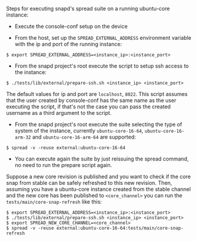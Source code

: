 Steps for executing snapd's spread suite on a running ubuntu-core instance:

* Execute the console-conf setup on the device

* From the host, set up the `SPREAD_EXTERNAL_ADDRESS` environment variable with
the ip and port of the running instance:
```
$ export SPREAD_EXTERNAL_ADDRESS=<instance_ip>:<instance_port>
```
* From the snapd project's root execute the script to setup ssh access to the
instance:
```
$ ./tests/lib/external/prepare-ssh.sh <instance_ip> <instance_port>
```
The default values for ip and port are `localhost`, `8022`. This script assumes that
the user created by console-conf has the same name as the user executing the
script, if that's not the case you can pass the created username as a third argument
to the script.

* From the snapd project's root execute the suite selecting the type of system of
the instance, currently `ubuntu-core-16-64`, `ubuntu-core-16-arm-32` and
`ubuntu-core-16-arm-64` are supported:
```
$ spread -v -reuse external:ubuntu-core-16-64
```
* You can execute again the suite by just reissuing the spread command, no need
to run the prepare script again.

Suppose a new core revision is published and you want to check if the core snap from stable
can be safely refreshed to this new revision. Then, assuming you have a ubuntu-core instance
created from the stable channel and the new core has been published to `<core_channel>` you
can run the `tests/main/core-snap-refresh` like this:
```
$ export SPREAD_EXTERNAL_ADDRESS=<instance_ip>:<instance_port>
$ ./tests/lib/external/prepare-ssh.sh <instance_ip> <instance_port>
$ export SPREAD_NEW_CORE_CHANNEL=<core_channel>
$ spread -v -reuse external:ubuntu-core-16-64:tests/main/core-snap-refresh
```
